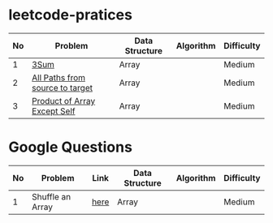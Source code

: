 # leetcode-pratices

| No  | Problem                                                                     | Data Structure | Algorithm | Difficulty |
| --- | --------------------------------------------------------------------------- | -------------- | --------- | ---------- |
| 1   | [3Sum](./Array/Medium/Three_Sums)                                           | Array          |           | Medium     |
| 2   | [All Paths from source to target](./Array/Medium/All_paths_from_source)     | Array          |           | Medium     |
| 3   | [Product of Array Except Self](./Array/Medium/Product_of_array_except_self) | Array          |           | Medium     |

# Google Questions

| No  | Problem          | Link                                     | Data Structure | Algorithm | Difficulty |
| --- | ---------------- | ---------------------------------------- | -------------- | --------- | ---------- |
| 1   | Shuffle an Array | [here](./Google/Medium/Shuffle_an_array) | Array          |           | Medium     |
